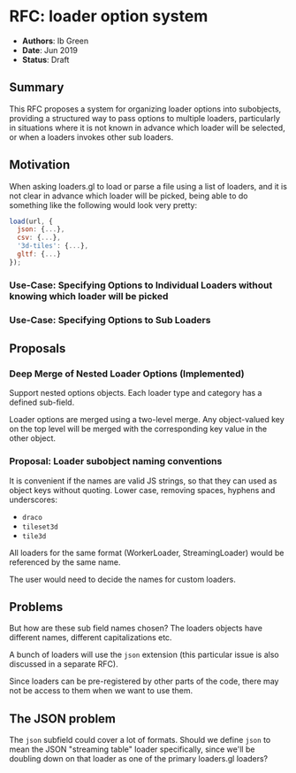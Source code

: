 # RFC: loader option system

- **Authors**: Ib Green
- **Date**: Jun 2019
- **Status**: Draft

## Summary

This RFC proposes a system for organizing loader options into subobjects, providing a structured way to pass options to multiple loaders, particularly in situations where it is not known in advance which loader will be selected, or when a loaders invokes other sub loaders.

## Motivation

When asking loaders.gl to load or parse a file using a list of loaders, and it is not clear in advance which loader will be picked, being able to do something like the following would look very pretty:

```js
load(url, {
  json: {...},
  csv: {...},
  '3d-tiles': {...},
  gltf: {...}
});
```

### Use-Case: Specifying Options to Individual Loaders without knowing which loader will be picked

### Use-Case: Specifying Options to Sub Loaders

## Proposals

### Deep Merge of Nested Loader Options (Implemented)

Support nested options objects. Each loader type and category has a defined sub-field.

Loader options are merged using a two-level merge. Any object-valued key on the top level will be merged with the corresponding key value in the other object.

### Proposal: Loader subobject naming conventions

It is convenient if the names are valid JS strings, so that they can used as object keys without quoting. Lower case, removing spaces, hyphens and underscores:

- `draco`
- `tileset3d`
- `tile3d`

All loaders for the same format (WorkerLoader, StreamingLoader) would be referenced by the same name.

The user would need to decide the names for custom loaders.

## Problems

But how are these sub field names chosen? The loaders objects have different names, different capitalizations etc.

A bunch of loaders will use the `json` extension (this particular issue is also discussed in a separate RFC).

Since loaders can be pre-registered by other parts of the code, there may not be access to them when we want to use them.

## The JSON problem

The `json` subfield could cover a lot of formats. Should we define `json` to mean the JSON "streaming table" loader specifically, since we'll be doubling down on that loader as one of the primary loaders.gl loaders?
